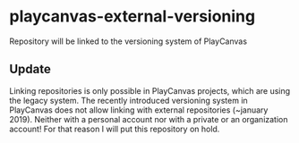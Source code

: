 # playcanvas-external-versioning
Repository will be linked to the versioning system of PlayCanvas

## Update
Linking repositories is only possible in PlayCanvas projects, which are using the legacy system. The recently introduced versioning system in PlayCanvas does not allow linking with external repositories (~january 2019). Neither with a personal account nor with a private or an organization account! For that reason I will put this repository on hold. 
